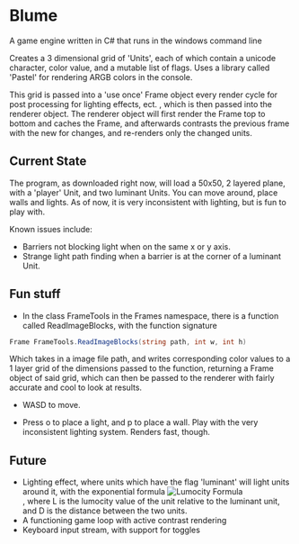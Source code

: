 # Blume
A game engine written in C# that runs in the windows command line

Creates a 3 dimensional grid of 'Units', each of which contain a unicode character, color value, and a mutable list of flags.
Uses a library called 'Pastel' for rendering ARGB colors in the console.

This grid is passed into a 'use once' Frame object every render cycle for post processing for lighting effects, ect. , which
is then passed into the renderer object. The renderer object will first render the Frame top to bottom and caches the Frame,
and afterwards contrasts the previous frame with the new for changes, and re-renders only the changed units.

## Current State
The program, as downloaded right now, will load a 50x50, 2 layered plane, with a 'player' Unit, and two luminant Units. You can move around, place walls and lights. As of now, it is very inconsistent with lighting, but is fun to play with.

Known issues include:
* Barriers not blocking light when on the same x or y axis.
* Strange light path finding when a barrier is at the corner of a luminant Unit.

## Fun stuff
* In the class FrameTools in the Frames namespace, there is a function called ReadImageBlocks, with the function signature
```c#
Frame FrameTools.ReadImageBlocks(string path, int w, int h)
```
Which takes in a image file path, and writes corresponding color values to a 1 layer grid of the dimensions passed to the function,
returning a Frame object of said grid, which can then be passed to the renderer with fairly accurate and cool to look at results.

* WASD to move.

* Press o to place a light, and p to place a wall. Play with the very inconsistent lighting system. Renders fast, though.

## Future
* Lighting effect, where units which have the flag 'luminant' will light units around it, with the exponential formula 
![Lumocity Formula](https://imgur.com/UtBaDq5.png)<br/>
, where L is the lumocity value of the unit relative to the luminant unit, and D is the distance between the two units.
* A functioning game loop with active contrast rendering
* Keyboard input stream, with support for toggles

